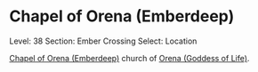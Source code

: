 # Chapel of Orena (Emberdeep)

Level: 38
Section: Ember Crossing
Select: Location

[Chapel of Orena (Emberdeep)](Chapel%20of%20Orena%20(Emberdeep)%2020f75a22781a80cf8e4dd7a0cb7cabcc.md) church of [Orena (Goddess of Life)](Orena%20(Goddess%20of%20Life)%20d7616042c4a141108b9983a9fb538984.md).